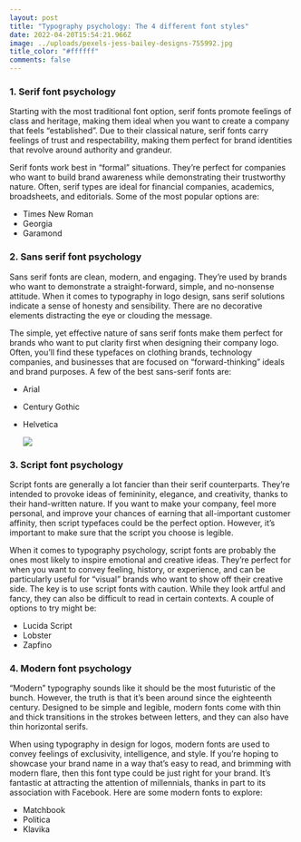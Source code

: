 ```yaml
---
layout: post
title: "Typography psychology: The 4 different font styles"
date: 2022-04-20T15:54:21.966Z
image: ../uploads/pexels-jess-bailey-designs-755992.jpg
title_color: "#ffffff"
comments: false
---
```

<!--StartFragment-->

### 1. Serif font psychology

Starting with the most traditional font option, serif fonts promote feelings of class and heritage, making them ideal when you want to create a company that feels “established”. Due to their classical nature, serif fonts carry feelings of trust and respectability, making them perfect for brand identities that revolve around authority and grandeur.

Serif fonts work best in “formal” situations. They’re perfect for companies who want to build brand awareness while demonstrating their trustworthy nature. Often, serif types are ideal for financial companies, academics, broadsheets, and editorials. Some of the most popular options are:

* Times New Roman
* Georgia
* Garamond

### 2. Sans serif font psychology

Sans serif fonts are clean, modern, and engaging. They’re used by brands who want to demonstrate a straight-forward, simple, and no-nonsense attitude. When it comes to typography in logo design, sans serif solutions indicate a sense of honesty and sensibility. There are no decorative elements distracting the eye or clouding the message.

The simple, yet effective nature of sans serif fonts make them perfect for brands who want to put clarity first when designing their company logo. Often, you’ll find these typefaces on clothing brands, technology companies, and businesses that are focused on “forward-thinking” ideals and brand purposes. A few of the best sans-serif fonts are:

* Arial
* Century Gothic
* Helvetica

  ![](../uploads/pexels-salvatore-de-lellis-9683980.jpg)

### 3. Script font psychology

Script fonts are generally a lot fancier than their serif counterparts. They’re intended to provoke ideas of femininity, elegance, and creativity, thanks to their hand-written nature. If you want to make your company, feel more personal, and improve your chances of earning that all-important customer affinity, then script typefaces could be the perfect option. However, it’s important to make sure that the script you choose is legible.

When it comes to typography psychology, script fonts are probably the ones most likely to inspire emotional and creative ideas. They’re perfect for when you want to convey feeling, history, or experience, and can be particularly useful for “visual” brands who want to show off their creative side. The key is to use script fonts with caution. While they look artful and fancy, they can also be difficult to read in certain contexts. A couple of options to try might be:

* Lucida Script
* Lobster
* Zapfino

### 4. Modern font psychology

“Modern” typography sounds like it should be the most futuristic of the bunch. However, the truth is that it’s been around since the eighteenth century. Designed to be simple and legible, modern fonts come with thin and thick transitions in the strokes between letters, and they can also have thin horizontal serifs.

When using typography in design for logos, modern fonts are used to convey feelings of exclusivity, intelligence, and style. If you’re hoping to showcase your brand name in a way that’s easy to read, and brimming with modern flare, then this font type could be just right for your brand. It’s fantastic at attracting the attention of millennials, thanks in part to its association with Facebook. Here are some modern fonts to explore:

* Matchbook
* Politica
* Klavika



<!--EndFragment-->